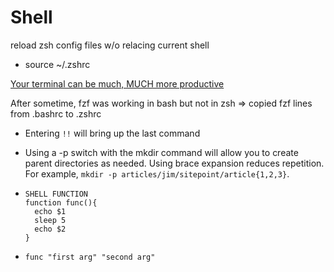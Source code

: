 # Shell

reload zsh config files w/o relacing current shell

- source ~/.zshrc

[Your terminal can be much, MUCH more productive](https://medium.com/@ivanaugustobd/your-terminal-can-be-much-much-more-productive-5256424658e8)

After sometime, fzf was working in bash but not in zsh => copied fzf lines from .bashrc to .zshrc

- Entering `!!` will bring up the last command
- Using a -p switch with the mkdir command will allow you to create parent directories as needed. Using brace expansion reduces repetition. For example, `mkdir -p articles/jim/sitepoint/article{1,2,3}`.

- ```shell
  SHELL FUNCTION
  function func(){
  	echo $1
  	sleep 5
  	echo $2
  }
  ```

- `func "first arg" "second arg"`
